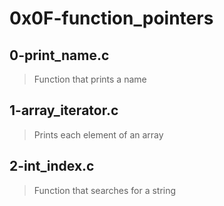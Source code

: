 # 0x0F-function_pointers

## 0-print_name.c
> Function that prints a name

## 1-array_iterator.c
> Prints each element of an array

## 2-int_index.c
> Function that searches for a string

